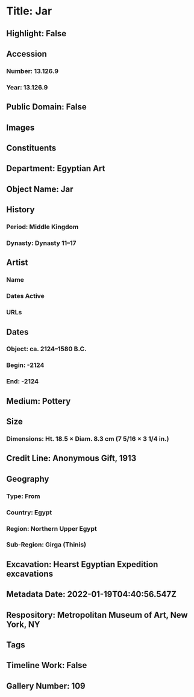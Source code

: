 # Title: Jar
## Highlight: False
## Accession
### Number: 13.126.9
### Year: 13.126.9
## Public Domain: False
## Images
## Constituents
## Department: Egyptian Art
## Object Name: Jar
## History
### Period: Middle Kingdom
### Dynasty: Dynasty 11–17
## Artist
### Name
### Dates Active
### URLs
## Dates
### Object: ca. 2124–1580 B.C.
### Begin: -2124
### End: -2124
## Medium: Pottery
## Size
### Dimensions: Ht. 18.5 × Diam. 8.3 cm (7 5/16 × 3 1/4 in.)
## Credit Line: Anonymous Gift, 1913
## Geography
### Type: From
### Country: Egypt
### Region: Northern Upper Egypt
### Sub-Region: Girga (Thinis)
## Excavation: Hearst Egyptian Expedition excavations
## Metadata Date: 2022-01-19T04:40:56.547Z
## Respository: Metropolitan Museum of Art, New York, NY
## Tags
## Timeline Work: False
## Gallery Number: 109